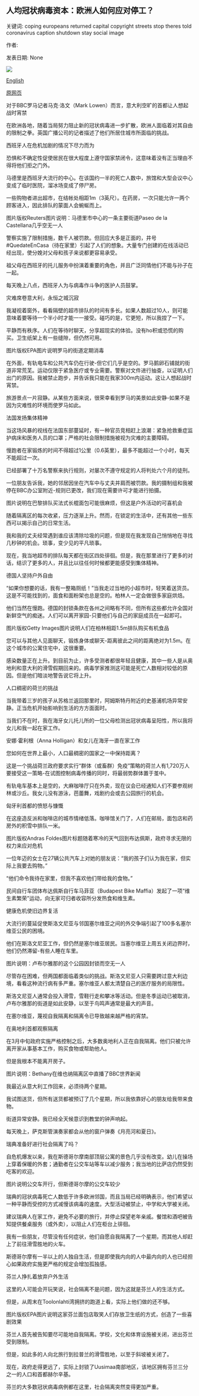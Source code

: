 ## 人均冠状病毒资本：欧洲人如何应对停工？

关键词: coping europeans returned capital copyright streets stop theres told coronavirus caption shutdown stay social image

作者: 

发表日期: None

![](https://ichef.bbci.co.uk/news/1024/branded_news/55AC/production/_111423912_lowen.jpg)

[English](Coronavirus%20capital%20by%20capital%3A%20How%20are%20Europeans%20coping%20with%20shutdown%3F.md)

[原网页](https://www.bbc.com/news/world-europe-52025553)

对于BBC罗马记者马克·洛文（Mark Lowen）而言，意大利空旷的首都让人想起战时宵禁

在欧洲各地，随着当局努力阻止新的冠状病毒进一步扩散，欧洲人面临着对其自由的限制之拳。英国广播公司的记者描述了他们所居住城市所面临的挑战。

西班牙人在危机加剧的情况下尽力而为

恐惧和不确定性促使居民在很大程度上遵守国家禁闭令，这意味着没有正当理由不得将他们拒之门外。

马德里是西班牙大流行的中心。在该国约一半的死亡人数中，旅馆和大型会议中心变成了临时医院，溜冰场变成了停尸房。

一些购物者进出超市，在结帐处相距1m（3英尺）。在药房，一次只能允许一两个顾客进入，因此排队的蒙面人会蜿蜒而上。

图片版权Reuters图片说明：马德里市中心的一条主要街道Paseo de la Castellana几乎空无一人

警察实施了限制措施，数千人被罚款。但回应大多是正面的，井号\#QuedateEnCasa（待在家里）引起了人们的想象。大量专门创建的在线活动已经出现，使分娩对父母和孩子来说都更容易承受。

祖父母在西班牙的托儿服务中扮演着重要的角色，并且广泛同情他们不能与孙子在一起。

每天晚上八点，西班牙人为与病毒作斗争的医护人员鼓掌。

灾难席卷意大利，永恒之城沉寂

我凝视着窗外，看看隔壁的超市排队的时间有多长。如果人数超过10人，则可能意味着要等待一个半小时才能一一接受。碰巧的是，它更短，所以我捏了一下。

平静而有秩序。人们在等待时聊天，分享超现实的体验。没有ho积或恐慌的购买。卫生纸架上有一些缝隙，但仍然可用。

图片版权EPA图片说明罗马的街道定期消毒

在外面，有轨电车和公共汽车仍在行驶-但它们几乎是空的。罗马鹅卵石铺就的街道非常荒芜。运动仅限于紧急医疗或专业需要。警察对文件进行抽查，以证明人们出门的原因。我被禁止跑步，并告诉我只能在我家300m内运动。这让人想起战时宵禁。

旅游景点一片寂静。从某些方面来说，很荣幸看到罗马的美景如此安静-如果不是因为灾难性的环境而使罗马如此。

法国发扬集体精神

当这场风暴的视线在法国东部蔓延时，有一种官员竞相赶上浪潮：紧急抢救重症监护病床和医务人员的口罩；严格的社会限制措施被视为灾难的主要障碍。

慢跑者在家锻炼的时间不得超过1公里（0.6英里），最多不能超过一个小时，每天不能超过一次。

已经部署了十万名警察来执行规则，对屡次不遵守规定的人将判处六个月的徒刑。

一位朋友告诉我，她的邻居因坐在汽车中与丈夫并肩而被罚款。我的摄制组和我被停在BBC办公室附近-规则已更改，我们现在需要许可才能进行拍摄。

图片说明在巴黎排队买法式长棍面包可能很麻烦，但这是户外活动的可喜机会

随着隔离区的每次收紧，压力逐渐上升。然而，在锁定的生活中，还有其他一些东西可以揭示自己的日常生活。

我和我的丈夫经常遇到谁应该清除垃圾的问题，但是现在我发现自己悄悄地在寻找几秒钟的机会。琐事，变少见的平凡琐事。

现在，我当地超市的排队每天都在街区四处徘徊。但是，我在那里进行了更多的对话，结识了更多的人，并且比以往任何时候都更能感受到集体精神。

德国人坚持户外自由

“如果你想要的话，我有一整箱厕纸！”当我走过当地的小超市时，轻笑着送货员。这是不可能找到的，面食和面粉架也总是空的。柏林人一定会做很多家庭烘焙。

他们当然在慢跑。德国的封锁条款在各州之间略有不同，但所有这些都允许全国对新鲜空气的痴迷。人们可以离开家园-只要他们与自己的家庭成员在一起即可。

图片版权Getty Images图片说明人们在柏林相距1.5m排队购买有机食品

您可以与其他人见面聊天，锻炼身体或聊天-距离彼此之间的距离绝对为1.5m。在这个城市的公寓住宅中，这很重要。

感染数量正在上升。到目前为止，许多受测者都很年轻且健康，其中一些人是从奥地利和意大利的滑雪假期回来的。病毒学家推测这可能是死亡人数相对较低的原因。但是他们暗淡地警告说它将上升。

人口稠密的荷兰的挑战

当我带着三岁的孩子从苏格兰返回那里时，阿姆斯特丹附近的史基浦机场异常安静。正当危机开始影响到生活的方方面面时。

当我们不在时，我在海牙女儿托儿所的一位父母检测出冠状病毒呈阳性，所以我将女儿和我一起在家工作。

安娜·霍利根（Anna Holligan）和女儿在海牙一直在家工作

您如何在世界上最小，人口最稠密的国家之一中保持距离？

这是一个挑战荷兰政府要求实行“群体（或畜群）免疫”策略的荷兰人有1,720万人要接受这一策略-在试图控制病毒传播的同时，将最弱势群体置于茧中。

有轨电车基本上是空的，大麻咖啡厅只在外卖，现在议会已经通知人们不要参观树林或沙丘。我女儿没有游泳，芭蕾舞，戏剧约会或去公园旅行的机会。

匈牙利首都的愤怒与慷慨

在这座造反派和咖啡店的城市情绪低落。咖啡馆关门了，人们在邮局，面包店和药房外的积雪中排队一米。

图片版权Andras Foldes图片标题随着寒冷的天气回到布达佩斯，政府寻求无限的权力来应对危机

一位年迈的女士在27辆公共汽车上对她的朋友说：“我的孩子们认为我在家，但实际上我要去购物。”

“他们命令我待在家里，但我不喜欢他们带给我的食物。”

民间自行车团体布达佩斯自行车马菲亚（Budapest Bike Maffia）发起了一项“维生素繁荣”运动，向无家可归者收容所分发热食和维生素。

健康危机使旧边界复活

大流行的蔓延促使斯洛文尼亚与邻国塞尔维亚之间的外交争端引起了100多名塞尔维亚公民的困境。

他们在斯洛文尼亚工作，但仍然是塞尔维亚居民。当塞尔维亚上周五关闭边界时，他们仍然滞留-有些人睡在车里。

图片说明：卢布尔雅那的这个公园因封锁而空无一人

尽管存在困难，但两国都面临着类似的挑战。斯洛文尼亚人只需要跨过意大利边境，看看这种流行病有多严重。塞尔维亚人都太清楚自己的医疗服务的局限性。

斯洛文尼亚人通常会投入滑雪，雪鞋行走和攀冰等活动。但是冬季运动已被取消，卢布尔雅那的街道是如此安静，以至于鸟鸣声通常是最大的声音。

在塞尔维亚，蔑视自我隔离和隔离令已导致越来越严格的宵禁。

在奥地利首都观察隔离

在3月中旬政府实施严格控制之后，大多数奥地利人正在自我隔离。他们只被允许离开家从事基本工作，购买食物或帮助他人。

但是我根本不能离开房子。

图片说明：Bethany在维也纳隔离区中直播了BBC世界新闻

我最近从意大利工作回来，必须待两个星期。

我试图送货，但所有送货都被预订了几个星期，所以我依靠好心的朋友给我带来食物。

街道异常安静。我已经全天候意识到教堂的钟声响起。

每天晚上，萨克斯管演奏家都会从他的窗户弹奏《月亮河和夏日》。

瑞典准备好进行社会隔离了吗？

自危机爆发以来，我在斯德哥尔摩南部顶层公寓的景色几乎没有改变。幼儿在操场上穿着保暖的外套；通勤者在公交车站等车以减少服务；我当地的比萨店仍然受到吃客的欢迎。

图片说明公交车开行，但斯德哥尔摩的公交车较少

瑞典的冠状病毒死亡人数低于许多欧洲邻国，而且当局已经明确表示，他们希望以一种平静而受控的方式减慢该病毒的速度。大型活动被禁止，中学和大学被关闭。

建议瑞典人在家工作，避免不必要的旅行，并停止探望老年亲戚。餐馆和酒吧被告知提供餐桌服务（或外卖），以阻止人们在柜台上徘徊。

我有一些朋友，尽管没有任何症状，他们自愿自我隔离了一个星期，而其他人却赶上了前往滑雪胜地的火车。

斯德哥尔摩有一半以上的人独自生活，但是即使我内向的人中最内向的人也已经担心如果政府实施更严格的规定会增加孤独感。

芬兰人挣扎着放弃户外生活

这里的人可能会开玩笑说，社会隔离不是问题，因为这就是芬兰人的生活方式。

但是，从周末在Toolonlahti湾拥挤的跑道上看，实际上他们做的还不够。

图片版权EPA图片说明这家芬兰面包店取笑人们存放卫生纸的方式，创造了一些喜剧效果

芬兰人首先被告知要尽可能地自我隔离。学校，文化和体育设施被关闭，进出芬兰受到限制。

但是，如此多的人向北旅行到拉普兰的滑雪胜地，以至于斜坡被关闭了。

现在，政府走得更远了，实际上封锁了Uusimaa南部地区，该地区拥有芬兰三分之一的人口和首都赫尔辛基。

芬兰的大多数冠状病毒病例都在这里，社会隔离突然变得更加严重。